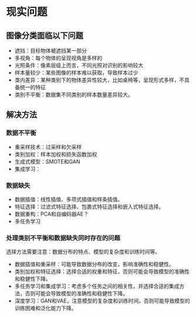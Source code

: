 # 现实问题
## 图像分类面临以下问题
* 遮挡：目标物体被遮挡某一部分
* 多视角：每个物体的呈现视角是多样的
* 光照条件：像素层级上而言，不同光照对识别的影响较大
* 样本量较少：某些图像的样本难以获取，导致样本过少
* 类内差异：某种类别下的物体差异性较大，比如桌椅等，呈现形式多样，不具备统一的特征
* 类别不平衡：数据集不同类别的样本数量差异较大。
## 解决方法
### 数据不平衡
* 重采样技术：过采样和欠采样
* 类别加权：样本加权和损失函数加权
* 生成式模型：SMOTE和GAN
* 集成学习：
### 数据缺失
* 数据插值：线性插值、多项式插值和样条插值。
* 特征选择：过滤式特征选择、包裹式特征选择和嵌入式特征选择。
* 数据重构：PCA和自编码器AE？
* 多任务学习
### 处理类别不平衡和数据缺失同时存在的问题
选择方法需要注意：数据分布的特点、模型的复杂度和训练时间等。
* 数据插值和重采样：可能导致数据分布的改变，影响准确性和稳健性。
* 类别加权和特征选择：选择合适的权重和特征，否则可能会导致模型的准确性和稳健性下降。
* 多任务学习和集成学习：考虑多个任务之间的相关性，并选择合适的集成方法，否则可能会导致模型的准确性和稳健性下降。
* 深度学习：GAN和VAE，注意模型的复杂度和训练时间，否则可能导致模型的训练困难和泛化能力下降。
